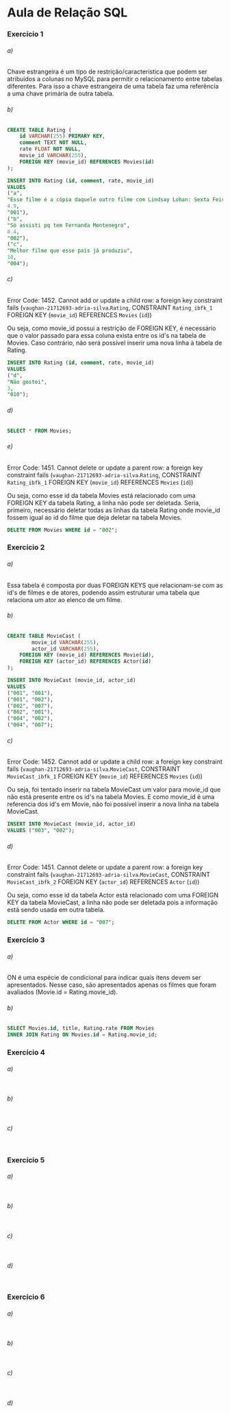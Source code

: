 # Aula de Relação SQL

### Exercício 1
###### a)
Chave estrangeira é um tipo de restrição/característica que podem ser atribuídos a colunas no MySQL para permitir o relacionamento entre tabelas diferentes. Para isso a chave estrangeira de uma tabela faz uma referência a uma chave primária de outra tabela.

###### b)
~~~SQL
CREATE TABLE Rating (
	id VARCHAR(255) PRIMARY KEY,
	comment TEXT NOT NULL,
	rate FLOAT NOT NULL,
    movie_id VARCHAR(255),
    FOREIGN KEY (movie_id) REFERENCES Movies(id)
);

INSERT INTO Rating (id, comment, rate, movie_id)
VALUES
("a",
"Esse filme é a cópia daquele outro filme com Lindsay Lohan: Sexta Feira Muito Louca",
4.9,
"001"),
("b",
"Só assisti pq tem Fernanda Montenegro",
8.4,
"002"),
("c",
"Melhor filme que esse país já produziu",
10,
"004");
~~~

###### c)
Error Code: 1452. Cannot add or update a child row: a foreign key constraint fails (`vaughan-21712693-adria-silva`.`Rating`, CONSTRAINT `Rating_ibfk_1` FOREIGN KEY (`movie_id`) REFERENCES `Movies` (`id`))

Ou seja, como movie_id possui a restrição de FOREIGN KEY, é necessário que o valor passado para essa coluna exista entre os id's na tabela de Movies. Caso contrário, não será possível inserir uma nova linha à tabela de Rating.

~~~SQL
INSERT INTO Rating (id, comment, rate, movie_id)
VALUES
("d",
"Não gostei",
3,
"010");
~~~

###### d)
~~~SQL
SELECT * FROM Movies;
~~~

###### e)
Error Code: 1451. Cannot delete or update a parent row: a foreign key constraint fails (`vaughan-21712693-adria-silva`.`Rating`, CONSTRAINT `Rating_ibfk_1` FOREIGN KEY (`movie_id`) REFERENCES `Movies` (`id`))

Ou seja, como esse id da tabela Movies está relacionado com uma FOREIGN KEY da tabela Rating, a linha não pode ser deletada. Seria, primeiro, necessário deletar todas as linhas da tabela Rating onde movie_id fossem igual ao id do filme que deja deletar na tabela Movies.

~~~SQL
DELETE FROM Movies WHERE id = "002";
~~~


### Exercício 2
###### a)
Essa tabela é composta por duas FOREIGN KEYS que relacionam-se com as id's de filmes e de atores, podendo assim estruturar uma tabela que relaciona um ator ao elenco de um filme.

###### b)
~~~SQL
CREATE TABLE MovieCast (
		movie_id VARCHAR(255),
		actor_id VARCHAR(255),
    FOREIGN KEY (movie_id) REFERENCES Movie(id),
    FOREIGN KEY (actor_id) REFERENCES Actor(id)
);

INSERT INTO MovieCast (movie_id, actor_id)
VALUES
("001", "001"),
("001", "002"),
("002", "007"),
("002", "001"),
("004", "002"),
("004", "007");
~~~

###### c)
Error Code: 1452. Cannot add or update a child row: a foreign key constraint fails (`vaughan-21712693-adria-silva`.`MovieCast`, CONSTRAINT `MovieCast_ibfk_1` FOREIGN KEY (`movie_id`) REFERENCES `Movies` (`id`))

Ou seja, foi tentado inserir na tabela MovieCast um valor para movie_id que não está presente entre os id's na tabela Movies. E como movie_id é uma referencia dos id's em Movie, não foi possível inserir a nova linha na tabela MovieCast.

~~~SQL
INSERT INTO MovieCast (movie_id, actor_id)
VALUES ("003", "002");
~~~

###### d)
Error Code: 1451. Cannot delete or update a parent row: a foreign key constraint fails (`vaughan-21712693-adria-silva`.`MovieCast`, CONSTRAINT `MovieCast_ibfk_2` FOREIGN KEY (`actor_id`) REFERENCES `Actor` (`id`))

Ou seja, como esse id da tabela Actor está relacionado com uma FOREIGN KEY da tabela MovieCast, a linha não pode ser deletada pois a informação está sendo usada em outra tabela.

~~~SQL
DELETE FROM Actor WHERE id = "007";
~~~


### Exercício 3
###### a)
ON é uma espécie de condicional para indicar quais itens devem ser apresentados. Nesse caso, são apresentados apenas os filmes que foram avaliados (Movie.id = Rating.movie_id). 

###### b)
~~~SQL
SELECT Movies.id, title, Rating.rate FROM Movies 
INNER JOIN Rating ON Movies.id = Rating.movie_id;
~~~


### Exercício 4
###### a)
~~~SQL
~~~

###### b)
~~~SQL
~~~

###### c)
~~~SQL
~~~


### Exercício 5
###### a)
~~~SQL
~~~

###### b)
~~~SQL
~~~

###### c)
~~~SQL
~~~

###### d)
~~~SQL
~~~


### Exercício 6
###### a)
~~~SQL
~~~

###### b)
~~~SQL
~~~

###### c)
~~~SQL
~~~

###### d)
~~~SQL
~~~
